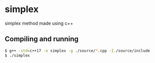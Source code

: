 # simplex

simplex method made using c++

## Compiling and running
```bash
$ g++ -std=c++17 -o simplex -g ./source/*.cpp -I./source/include
$ ./simplex
```

